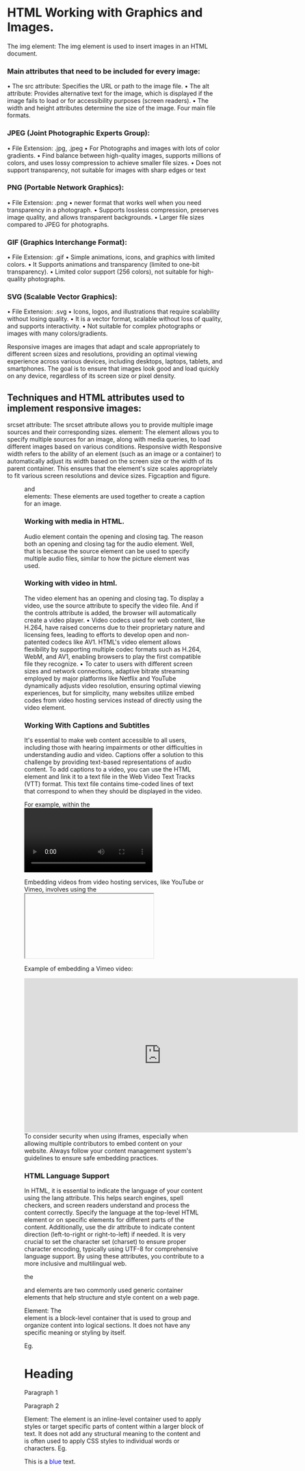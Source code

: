 

# HTML Working with Graphics and Images.

The img element: The img element is used to insert images in an HTML document.

### Main attributes that need to be included for every image:
•	The src attribute: Specifies the URL or path to the image file.
•	The alt attribute: Provides alternative text for the image, which is displayed if the image fails to load or for accessibility purposes (screen readers).
•	The width and height attributes determine the size of the image.
Four main file formats.

### JPEG (Joint Photographic Experts Group):
•	File Extension: .jpg, .jpeg
•	For Photographs and images with lots of color gradients.
•	Find balance between high-quality images, supports millions of colors, and uses lossy compression to achieve smaller file sizes.
•	Does not support transparency, not suitable for images with sharp edges or text

### PNG (Portable Network Graphics):
•	File Extension: .png
•	newer format that works well when you need transparency in a photograph.
•	Supports lossless compression, preserves image quality, and allows transparent backgrounds.
•	Larger file sizes compared to JPEG for photographs.

### GIF (Graphics Interchange Format):
•	File Extension: .gif
•	Simple animations, icons, and graphics with limited colors.
•	It Supports animations and transparency (limited to one-bit transparency).
•	 Limited color support (256 colors), not suitable for high-quality photographs.

### SVG (Scalable Vector Graphics):
•	File Extension: .svg
•	 Icons, logos, and illustrations that require scalability without losing quality.
•	 It is a vector format, scalable without loss of quality, and supports interactivity.
•	Not suitable for complex photographs or images with many colors/gradients.


Responsive images are images that adapt and scale appropriately to different screen sizes and resolutions, providing an optimal viewing experience across various devices, including desktops, laptops, tablets, and smartphones. The goal is to ensure that images look good and load quickly on any device, regardless of its screen size or pixel density.

## Techniques and HTML attributes used to implement responsive images:

srcset attribute: The srcset attribute allows you to provide multiple image sources and their corresponding sizes.
<picture> element: The <picture> element allows you to specify multiple sources for an image, along with media queries, to load different images based on various conditions.
Responsive width
Responsive width refers to the ability of an element (such as an image or a container) to automatically adjust its width based on the screen size or the width of its parent container. This ensures that the element's size scales appropriately to fit various screen resolutions and device sizes.
Figcaption and figure.
<figure> and <figcaption> elements: These elements are used together to create a caption for an image.

### Working with media in HTML.
Audio element contain the opening and closing tag.
The reason both an opening and closing tag for the audio element. Well, that is because the source element can be used to specify multiple audio files, similar to how the picture element was used.

### Working with video in html.
The video element has an opening and closing tag. To display a video, use the source attribute to specify the video file. And if the controls attribute is added, the browser will automatically create a video player.
•	Video codecs used for web content, like H.264, have raised concerns due to their proprietary nature and licensing fees, leading to efforts to develop open and non-patented codecs like AV1. HTML's video element allows flexibility by supporting multiple codec formats such as H.264, WebM, and AV1, enabling browsers to play the first compatible file they recognize.
•	To cater to users with different screen sizes and network connections, adaptive bitrate streaming employed by major platforms like Netflix and YouTube dynamically adjusts video resolution, ensuring optimal viewing experiences, but for simplicity, many websites utilize embed codes from video hosting services instead of directly using the video element.

### Working With Captions and Subtitles
It's essential to make web content accessible to all users, including those with hearing impairments or other difficulties in understanding audio and video. Captions offer a solution to this challenge by providing text-based representations of audio content.
To add captions to a video, you can use the HTML <track> element and link it to a text file in the Web Video Text Tracks (VTT) format. This text file contains time-coded lines of text that correspond to when they should be displayed in the video.

For example, within the <video> element, you can insert a <track> element with attributes like src for the file path, kind set to "captions" or "subtitles," label to display the caption option, and default to make it the default choice when captions are enabled.
By using this approach, users can toggle captions on and off, select different language options, or even access audio descriptions for visually impaired users. Including captions in your videos not only enhances accessibility but also expands your audience reach, making your content more inclusive and compliant with accessibility standards. Major video platforms like YouTube and Vimeo also support caption uploads, enabling a broader audience to engage with your content.


Embedding videos from video hosting services, like YouTube or Vimeo, involves using the <iframe> element to display their video player on your webpage seamlessly. You can adjust the size of the embedded content using attributes like height and width, and the src attribute specifies the video source.
Example of embedding a YouTube video:
<iframe width="560" height="315" src="https://www.youtube.com/embed/VIDEO_ID" frameborder="0" allow="accelerometer; autoplay; encrypted-media; gyroscope; picture-in-picture" allowfullscreen></iframe>

Example of embedding a Vimeo video:
<iframe src="https://player.vimeo.com/video/VIDEO_ID" width="640" height="360" frameborder="0" allow="autoplay; fullscreen; picture-in-picture" allowfullscreen></iframe>
To consider security when using iframes, especially when allowing multiple contributors to embed content on your website. Always follow your content management system's guidelines to ensure safe embedding practices.

### HTML Language Support

In HTML, it is essential to indicate the language of your content using the lang attribute. This helps search engines, spell checkers, and screen readers understand and process the content correctly. Specify the language at the top-level HTML element or on specific elements for different parts of the content. Additionally, use the dir attribute to indicate content direction (left-to-right or right-to-left) if needed. It is very crucial to set the character set (charset) to ensure proper character encoding, typically using UTF-8 for comprehensive language support. By using these attributes, you contribute to a more inclusive and multilingual web.

the <div> and <span> elements are two commonly used generic container elements that help structure and style content on a web page.

<div> Element: The <div> element is a block-level container that is used to group and organize content into logical sections. It does not have any specific meaning or styling by itself.

Eg. <div> 
<h1>Heading</h1>
 <p>Paragraph 1</p>
 <p>Paragraph 2</p> 
</div>

<span> Element: The <span> element is an inline-level container used to apply styles or target specific parts of content within a larger block of text. It does not add any structural meaning to the content and is often used to apply CSS styles to individual words or characters.
Eg. <p>This is a <span style="color: blue;">blue</span> text.</p>










